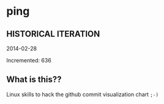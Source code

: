 # ping

## HISTORICAL ITERATION
2014-02-28

Incremented: 636

## What is this?? 
Linux skills to hack the github commit visualization chart `;-)`

